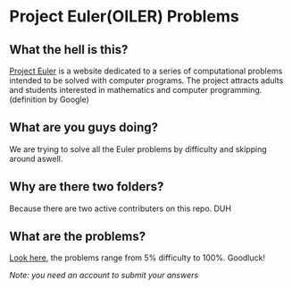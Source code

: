 # Project Euler(OILER) Problems
## What the hell is this?

[Project Euler](https://projecteuler.net) is a website dedicated to a series of computational problems intended to be solved with computer programs. The project attracts adults and students interested in mathematics and computer programming. (definition by Google)

## What are you guys doing?

We are trying to solve all the Euler problems by difficulty and skipping around aswell.

## Why are there two folders?

Because there are two active contributers on this repo. DUH

## What are the problems?

[Look here](https://projecteuler.net/archives), the problems range from 5% difficulty to 100%. Goodluck! 

*Note: you need an account to submit your answers*
